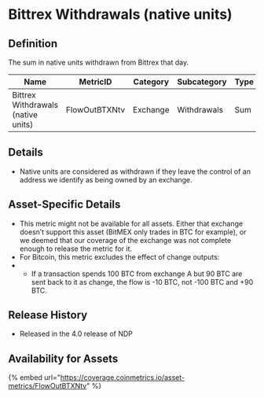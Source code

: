 # Bittrex Withdrawals (native units)

## Definition

The sum in native units withdrawn from Bittrex that day.

| Name                               | MetricID      | Category | Subcategory | Type | Unit         | Interval       |
| ---------------------------------- | ------------- | -------- | ----------- | ---- | ------------ | -------------- |
| Bittrex Withdrawals (native units) | FlowOutBTXNtv | Exchange | Withdrawals | Sum  | Native units | 1 block, 1 day |

## Details

* Native units are considered as withdrawn if they leave the control of an address we identify as being owned by an exchange.

## Asset-Specific Details

* This metric might not be available for all assets. Either that exchange doesn’t support this asset (BitMEX only trades in BTC for example), or we deemed that our coverage of the exchange was not complete enough to release the metric for it.
* For Bitcoin, this metric excludes the effect of change outputs:
*
  * If a transaction spends 100 BTC from exchange A but 90 BTC are sent back to it as change, the flow is -10 BTC, not -100 BTC and +90 BTC.

## Release History

* Released in the 4.0 release of NDP

## Availability for Assets

{% embed url="https://coverage.coinmetrics.io/asset-metrics/FlowOutBTXNtv" %}
